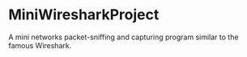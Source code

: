# MiniWiresharkProject
A mini networks packet-sniffing and capturing program similar to the famous Wireshark. 
